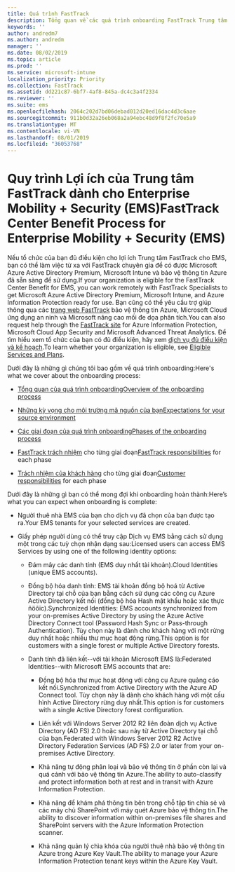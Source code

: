 ```yaml
---
title: Quá trình FastTrack
description: Tổng quan về các quá trình onboarding FastTrack Trung tâm lợi ích
keywords: ''
author: andredm7
ms.author: andredm
manager: ''
ms.date: 08/02/2019
ms.topic: article
ms.prod: ''
ms.service: microsoft-intune
localization_priority: Priority
ms.collection: FastTrack
ms.assetid: dd221c87-6bf7-4af8-845a-dc4c3a4f2334
ms.reviewer: ''
ms.suite: ems
ms.openlocfilehash: 2064c202d7bd06debad012d20ed16dac4d3c6aae
ms.sourcegitcommit: 911b0d32a26eb068a2a94ebc48d9f8f2fc70e5a9
ms.translationtype: MT
ms.contentlocale: vi-VN
ms.lasthandoff: 08/01/2019
ms.locfileid: "36053768"
---
```

# <a name="fasttrack-center-benefit-process-for-enterprise-mobility--security-ems"></a><span data-ttu-id="56678-103">Quy trình Lợi ích của Trung tâm FastTrack dành cho Enterprise Mobility + Security (EMS)</span><span class="sxs-lookup"><span data-stu-id="56678-103">FastTrack Center Benefit Process for Enterprise Mobility + Security (EMS)</span></span>
<span data-ttu-id="56678-104">Nếu tổ chức của bạn đủ điều kiện cho lợi ích Trung tâm FastTrack cho EMS, bạn có thể làm việc từ xa với FastTrack chuyên gia để có được Microsoft Azure Active Directory Premium, Microsoft Intune và bảo vệ thông tin Azure đã sẵn sàng để sử dụng.</span><span class="sxs-lookup"><span data-stu-id="56678-104">If your organization is eligible for the FastTrack Center Benefit for EMS, you can work remotely with FastTrack Specialists to get Microsoft Azure Active Directory Premium, Microsoft Intune, and Azure Information Protection ready for use.</span></span> <span data-ttu-id="56678-105">Bạn cũng có thể yêu cầu trợ giúp thông qua các [trang web FastTrack](https://www.microsoft.com/fasttrack/microsoft-365/ems) bảo vệ thông tin Azure, Microsoft Cloud ứng dụng an ninh và Microsoft nâng cao mối đe dọa phân tích.</span><span class="sxs-lookup"><span data-stu-id="56678-105">You can also request help through the [FastTrack site](https://www.microsoft.com/fasttrack/microsoft-365/ems) for Azure Information Protection, Microsoft Cloud App Security and Microsoft Advanced Threat Analytics.</span></span> <span data-ttu-id="56678-106">Để tìm hiểu xem tổ chức của bạn có đủ điều kiện, hãy xem [dịch vụ đủ điều kiện và kế hoạch](M365-eligible-services-and-plans.md).</span><span class="sxs-lookup"><span data-stu-id="56678-106">To learn whether your organization is eligible, see [Eligible Services and Plans](M365-eligible-services-and-plans.md).</span></span>


<span data-ttu-id="56678-107">Dưới đây là những gì chúng tôi bao gồm về quá trình onboarding:</span><span class="sxs-lookup"><span data-stu-id="56678-107">Here's what we cover about the onboarding process:</span></span>

-   [<span data-ttu-id="56678-108">Tổng quan của quá trình onboarding</span><span class="sxs-lookup"><span data-stu-id="56678-108">Overview of the onboarding process</span></span>](EMS-fasttrack-benefit-overview.md)

-   [<span data-ttu-id="56678-109">Những kỳ vọng cho môi trường mã nguồn của bạn</span><span class="sxs-lookup"><span data-stu-id="56678-109">Expectations for your source environment</span></span>](EMS-source-environment-expectations.md)

-   [<span data-ttu-id="56678-110">Các giai đoạn của quá trình onboarding</span><span class="sxs-lookup"><span data-stu-id="56678-110">Phases of the onboarding process</span></span>](EMS-onboarding-phases.md)

-   <span data-ttu-id="56678-111">[FastTrack trách nhiệm](EMS-fasttrack-responsibilities.md) cho từng giai đoạn</span><span class="sxs-lookup"><span data-stu-id="56678-111">[FastTrack responsibilities](EMS-fasttrack-responsibilities.md) for each phase</span></span>

-   <span data-ttu-id="56678-112">[Trách nhiệm của khách hàng](EMS-your-responsibilities.md) cho từng giai đoạn</span><span class="sxs-lookup"><span data-stu-id="56678-112">[Customer responsibilities](EMS-your-responsibilities.md) for each phase</span></span>

<span data-ttu-id="56678-113">Dưới đây là những gì bạn có thể mong đợi khi onboarding hoàn thành:</span><span class="sxs-lookup"><span data-stu-id="56678-113">Here’s what you can expect when onboarding is complete:</span></span>

-   <span data-ttu-id="56678-114">Người thuê nhà EMS của bạn cho dịch vụ đã chọn của bạn được tạo ra.</span><span class="sxs-lookup"><span data-stu-id="56678-114">Your EMS tenants for your selected services are created.</span></span>

-   <span data-ttu-id="56678-115">Giấy phép người dùng có thể truy cập Dịch vụ EMS bằng cách sử dụng một trong các tuỳ chọn nhận dạng sau:</span><span class="sxs-lookup"><span data-stu-id="56678-115">Licensed users can access EMS Services by using one of the following identity options:</span></span>

    -   <span data-ttu-id="56678-116">Đám mây các danh tính (EMS duy nhất tài khoản).</span><span class="sxs-lookup"><span data-stu-id="56678-116">Cloud Identities (unique EMS accounts).</span></span>

    -   <span data-ttu-id="56678-117">Đồng bộ hóa danh tính: EMS tài khoản đồng bộ hoá từ Active Directory tại chỗ của bạn bằng cách sử dụng các công cụ Azure Active Directory kết nối (đồng bộ hóa Hash mật khẩu hoặc xác thực ñöôïc).</span><span class="sxs-lookup"><span data-stu-id="56678-117">Synchronized Identities: EMS accounts synchronized from your on-premises Active Directory by using the Azure Active Directory Connect tool (Password Hash Sync or Pass-through Authentication).</span></span> <span data-ttu-id="56678-118">Tùy chọn này là dành cho khách hàng với một rừng duy nhất hoặc nhiều thư mục hoạt động rừng.</span><span class="sxs-lookup"><span data-stu-id="56678-118">This option is for customers with a single forest or multiple Active Directory forests.</span></span>

    -   <span data-ttu-id="56678-119">Danh tính đã liên kết--với tài khoản Microsoft EMS là:</span><span class="sxs-lookup"><span data-stu-id="56678-119">Federated Identities--with Microsoft EMS accounts that are:</span></span>

        -   <span data-ttu-id="56678-120">Đồng bộ hóa thư mục hoạt động với công cụ Azure quảng cáo kết nối.</span><span class="sxs-lookup"><span data-stu-id="56678-120">Synchronized from Active Directory with the Azure AD Connect tool.</span></span> <span data-ttu-id="56678-121">Tùy chọn này là dành cho khách hàng với một cấu hình Active Directory rừng duy nhất.</span><span class="sxs-lookup"><span data-stu-id="56678-121">This option is for customers with a single Active Directory forest configuration.</span></span>

        -   <span data-ttu-id="56678-122">Liên kết với Windows Server 2012 R2 liên đoàn dịch vụ Active Directory (AD FS) 2.0 hoặc sau này từ Active Directory tại chỗ của bạn.</span><span class="sxs-lookup"><span data-stu-id="56678-122">Federated with Windows Server 2012 R2 Active Directory Federation Services (AD FS) 2.0 or later from your on-premises Active Directory.</span></span>

        -   <span data-ttu-id="56678-123">Khả năng tự động phân loại và bảo vệ thông tin ở phần còn lại và quá cảnh với bảo vệ thông tin Azure.</span><span class="sxs-lookup"><span data-stu-id="56678-123">The ability to auto-classify and protect information both at rest and in transit with Azure Information Protection.</span></span> 

        -   <span data-ttu-id="56678-124">Khả năng để khám phá thông tin bên trong chỗ tập tin chia sẻ và các máy chủ SharePoint với máy quét Azure bảo vệ thông tin.</span><span class="sxs-lookup"><span data-stu-id="56678-124">The ability to discover information within on-premises file shares and SharePoint servers with the Azure Information Protection scanner.</span></span> 

        -   <span data-ttu-id="56678-125">Khả năng quản lý chìa khóa của người thuê nhà bảo vệ thông tin Azure trong Azure Key Vault.</span><span class="sxs-lookup"><span data-stu-id="56678-125">The ability to manage your Azure Information Protection tenant keys within the Azure Key Vault.</span></span> 
